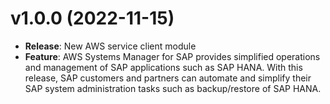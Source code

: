 # v1.0.0 (2022-11-15)

* **Release**: New AWS service client module
* **Feature**: AWS Systems Manager for SAP provides simplified operations and management of SAP applications such as SAP HANA. With this release, SAP customers and partners can automate and simplify their SAP system administration tasks such as backup/restore of SAP HANA.

